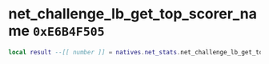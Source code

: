 # net_challenge_lb_get_top_scorer_name `0xE6B4F505`

```lua
local result --[[ number ]] = natives.net_stats.net_challenge_lb_get_top_scorer_name()
```